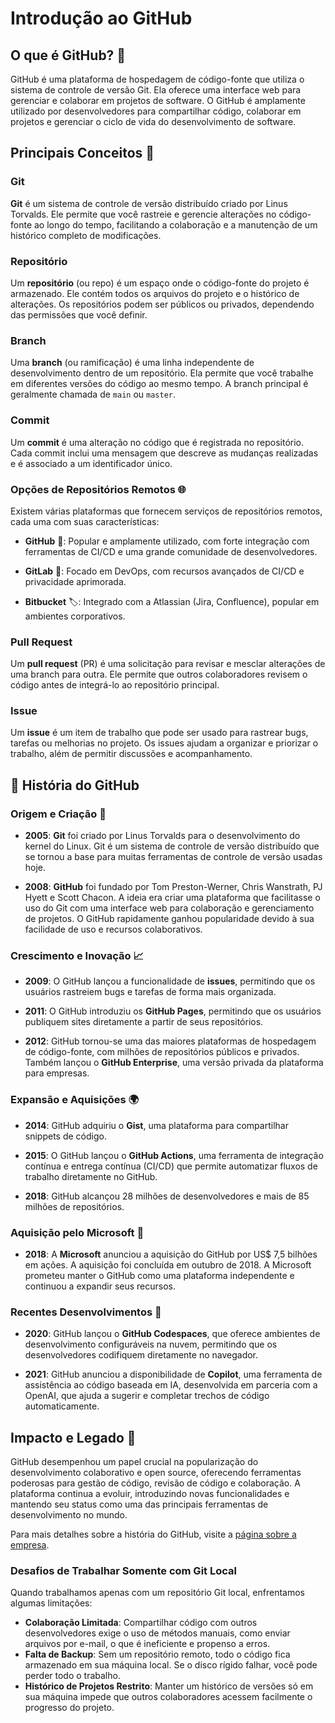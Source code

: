 # Introdução ao GitHub

## O que é GitHub? 🤔

GitHub é uma plataforma de hospedagem de código-fonte que utiliza o sistema de controle de versão Git. Ela oferece uma interface web para gerenciar e colaborar em projetos de software. O GitHub é amplamente utilizado por desenvolvedores para compartilhar código, colaborar em projetos e gerenciar o ciclo de vida do desenvolvimento de software.

## Principais Conceitos 🧠

### Git

**Git** é um sistema de controle de versão distribuído criado por Linus Torvalds. Ele permite que você rastreie e gerencie alterações no código-fonte ao longo do tempo, facilitando a colaboração e a manutenção de um histórico completo de modificações.

### Repositório

Um **repositório** (ou repo) é um espaço onde o código-fonte do projeto é armazenado. Ele contém todos os arquivos do projeto e o histórico de alterações. Os repositórios podem ser públicos ou privados, dependendo das permissões que você definir.

### Branch

Uma **branch** (ou ramificação) é uma linha independente de desenvolvimento dentro de um repositório. Ela permite que você trabalhe em diferentes versões do código ao mesmo tempo. A branch principal é geralmente chamada de `main` ou `master`.

### Commit

Um **commit** é uma alteração no código que é registrada no repositório. Cada commit inclui uma mensagem que descreve as mudanças realizadas e é associado a um identificador único.

### Opções de Repositórios Remotos 🌐

Existem várias plataformas que fornecem serviços de repositórios remotos, cada uma com suas características:

- **GitHub** 🐙: Popular e amplamente utilizado, com forte integração com ferramentas de CI/CD e uma grande comunidade de desenvolvedores.

- **GitLab** 🦊: Focado em DevOps, com recursos avançados de CI/CD e privacidade aprimorada.

- **Bitbucket** 🏷️: Integrado com a Atlassian (Jira, Confluence), popular em ambientes corporativos.


### Pull Request

Um **pull request** (PR) é uma solicitação para revisar e mesclar alterações de uma branch para outra. Ele permite que outros colaboradores revisem o código antes de integrá-lo ao repositório principal.

### Issue

Um **issue** é um item de trabalho que pode ser usado para rastrear bugs, tarefas ou melhorias no projeto. Os issues ajudam a organizar e priorizar o trabalho, além de permitir discussões e acompanhamento.

## 🐧 História do GitHub

### Origem e Criação 🚀

- **2005**: **Git** foi criado por Linus Torvalds para o desenvolvimento do kernel do Linux. Git é um sistema de controle de versão distribuído que se tornou a base para muitas ferramentas de controle de versão usadas hoje.

- **2008**: **GitHub** foi fundado por Tom Preston-Werner, Chris Wanstrath, PJ Hyett e Scott Chacon. A ideia era criar uma plataforma que facilitasse o uso do Git com uma interface web para colaboração e gerenciamento de projetos. O GitHub rapidamente ganhou popularidade devido à sua facilidade de uso e recursos colaborativos.

### Crescimento e Inovação 📈

- **2009**: O GitHub lançou a funcionalidade de **issues**, permitindo que os usuários rastreiem bugs e tarefas de forma mais organizada.

- **2011**: O GitHub introduziu os **GitHub Pages**, permitindo que os usuários publiquem sites diretamente a partir de seus repositórios.

- **2012**: GitHub tornou-se uma das maiores plataformas de hospedagem de código-fonte, com milhões de repositórios públicos e privados. Também lançou o **GitHub Enterprise**, uma versão privada da plataforma para empresas.

### Expansão e Aquisições 🌍

- **2014**: GitHub adquiriu o **Gist**, uma plataforma para compartilhar snippets de código.

- **2015**: O GitHub lançou o **GitHub Actions**, uma ferramenta de integração contínua e entrega contínua (CI/CD) que permite automatizar fluxos de trabalho diretamente no GitHub.

- **2018**: GitHub alcançou 28 milhões de desenvolvedores e mais de 85 milhões de repositórios.

### Aquisição pelo Microsoft 🏢

- **2018**: A **Microsoft** anunciou a aquisição do GitHub por US$ 7,5 bilhões em ações. A aquisição foi concluída em outubro de 2018. A Microsoft prometeu manter o GitHub como uma plataforma independente e continuou a expandir seus recursos.

### Recentes Desenvolvimentos 🔄

- **2020**: GitHub lançou o **GitHub Codespaces**, que oferece ambientes de desenvolvimento configuráveis na nuvem, permitindo que os desenvolvedores codifiquem diretamente no navegador.

- **2021**: GitHub anunciou a disponibilidade de **Copilot**, uma ferramenta de assistência ao código baseada em IA, desenvolvida em parceria com a OpenAI, que ajuda a sugerir e completar trechos de código automaticamente.

## Impacto e Legado 🌟

GitHub desempenhou um papel crucial na popularização do desenvolvimento colaborativo e open source, oferecendo ferramentas poderosas para gestão de código, revisão de código e colaboração. A plataforma continua a evoluir, introduzindo novas funcionalidades e mantendo seu status como uma das principais ferramentas de desenvolvimento no mundo.

Para mais detalhes sobre a história do GitHub, visite a [página sobre a empresa](https://github.com/about).

### Desafios de Trabalhar Somente com Git Local

Quando trabalhamos apenas com um repositório Git local, enfrentamos algumas limitações:

- **Colaboração Limitada**: Compartilhar código com outros desenvolvedores exige o uso de métodos manuais, como enviar arquivos por e-mail, o que é ineficiente e propenso a erros.
- **Falta de Backup**: Sem um repositório remoto, todo o código fica armazenado em sua máquina local. Se o disco rígido falhar, você pode perder todo o trabalho.
- **Histórico de Projetos Restrito**: Manter um histórico de versões só em sua máquina impede que outros colaboradores acessem facilmente o progresso do projeto.
